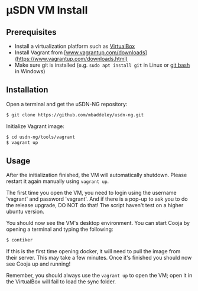 # μSDN VM Install 

## Prerequisites

* Install a virtualization platform such as [VirtualBox](https://www.virtualbox.org)
* Install Vagrant from [www.vagrantup.com/downloads](https://www.vagrantup.com/downloads.html)
* Make sure git is installed (e.g. `sudo apt install git` in Linux or [git bash](https://gitforwindows.org/) in Windows)

## Installation 

Open a terminal and get the uSDN-NG repository:

```bash
$ git clone https://github.com/mbaddeley/usdn-ng.git
```

Initialize Vagrant image:

```bash
$ cd usdn-ng/tools/vagrant
$ vagrant up
```

## Usage

After the initialization finished, the VM will automatically shutdown. Please restart it again manually using `vagrant up`.

The first time you open the VM, you need to login using the username 'vagrant' and password 'vagrant'. And if there is a pop-up to ask you to do the release upgrade, DO NOT do that! The script haven't test on a higher ubuntu version.

You should now see the VM's desktop environment. You can start Cooja by opening a terminal and typing the following:

```bash
$ contiker
```

If this is the first time opening docker, it will need to pull the image from their server. This may take a few minutes. Once it's finished you should now see Cooja up and running!

Remember, you should always use the `vagrant up` to open the VM; open it in the VirtualBox will fail to load the sync folder.
